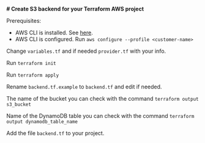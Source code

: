 **# Create S3 backend for your Terraform AWS project**

Prerequisites:

- AWS CLI is installed. See [here](https://docs.aws.amazon.com/cli/latest/userguide/cli-chap-install.html).
- AWS CLI is configured. Run ```aws configure --profile <customer-name>```

Change ```variables.tf``` and if needed ```provider.tf``` with your info.

Run ```terraform init```

Run ```terraform apply```

Rename ```backend.tf.example``` to ```backend.tf``` and edit if needed.

The name of the bucket you can check with the command ```terraform output s3_bucket```

Name of the DynamoDB table you can check with the command ```terraform output dynamodb_table_name```

Add the file ```backend.tf``` to your project. 
